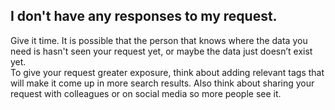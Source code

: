 ## I don't have any responses to my request.

Give it time. It is possible that the person that knows where the data you need is hasn't seen your request yet, or maybe the data just doesn’t exist yet.  
To give your request greater exposure, think about adding relevant tags that will make it come up in more search results. Also think about sharing your request with colleagues or on social media so more people see it.

